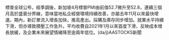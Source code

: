 標普全球公布，經季調後，新加坡4月標普PMI由前值52.7微升至52.8，連續三個月高於盛衰分界線，意味當地私企經營環境持續改善，亦屬去年11月以來最快增速。期內，新訂單流入增長加快，推高產出。採購及庫存同步增加。就業水平持續下滑，但亦導致積壓工作急升。平均收費自2021年1月以來首度下滑，反映成本增長放緩，及企業未來展望情緒降至逾兩年低位。(da/j)AASTOCKS新聞